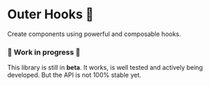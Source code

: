 # Outer Hooks 💫

Create components using powerful and composable hooks.

### 🚧 Work in progress 🚧

This library is still in **beta**. It works, is well tested and actively being developed. But the API is not 100% stable yet.
